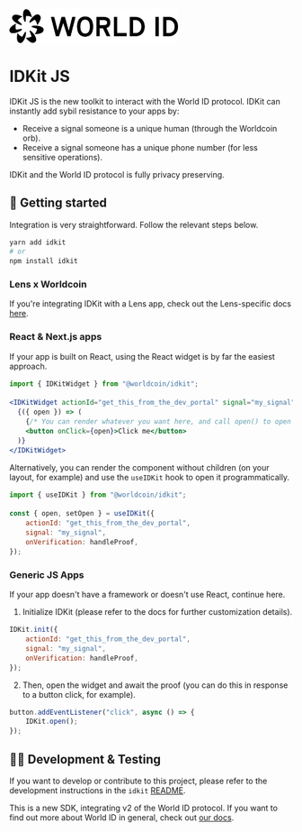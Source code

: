 <img src="https://raw.githubusercontent.com/worldcoin/world-id-js/main/world-id-logo.svg" alt="World ID logo" width="300" />

# IDKit JS

IDKit JS is the new toolkit to interact with the World ID protocol. IDKit can instantly add sybil resistance to your apps by:

-   Receive a signal someone is a unique human (through the Worldcoin orb).
-   Receive a signal someone has a unique phone number (for less sensitive operations).

IDKit and the World ID protocol is fully privacy preserving.

## 🚀 Getting started

Integration is very straightforward. Follow the relevant steps below.

```bash
yarn add idkit
# or
npm install idkit
```

### Lens x Worldcoin

If you're integrating IDKit with a Lens app, check out the Lens-specific docs [here](LENS.md).

### React & Next.js apps

If your app is built on React, using the React widget is by far the easiest approach.

```jsx
import { IDKitWidget } from "@worldcoin/idkit";

<IDKitWidget actionId="get_this_from_the_dev_portal" signal="my_signal" onVerification={handleProof}>
  {({ open }) => (
    {/* You can render whatever you want here, and call open() to open the widget */}
    <button onClick={open}>Click me</button>
  )}
</IDKitWidget>
```

Alternatively, you can render the component without children (on your layout, for example) and use the `useIDKit` hook to open it programmatically.

```jsx
import { useIDKit } from "@worldcoin/idkit";

const { open, setOpen } = useIDKit({
	actionId: "get_this_from_the_dev_portal",
	signal: "my_signal",
	onVerification: handleProof,
});
```

### Generic JS Apps

If your app doesn't have a framework or doesn't use React, continue here.

1. Initialize IDKit (please refer to the docs for further customization details).

```js
IDKit.init({
	actionId: "get_this_from_the_dev_portal",
	signal: "my_signal",
	onVerification: handleProof,
});
```

2. Then, open the widget and await the proof (you can do this in response to a button click, for example).

```js
button.addEventListener("click", async () => {
	IDKit.open();
});
```

## 🧑‍💻 Development & Testing

If you want to develop or contribute to this project, please refer to the development instructions in the `idkit` [README](/idkit/README.md).

<!-- WORLD-ID-SHARED-README-TAG:START - Do not remove or modify this section directly -->
<!-- The contents of this file are inserted to all World ID repositories to provide general context on World ID. -->

This is a new SDK, integrating v2 of the World ID protocol. If you want to find out more about World ID in general, check out [our docs][docs].

<!-- WORLD-ID-SHARED-README-TAG:END -->

[docs]: https://id.worldcoin.org/docs/js
